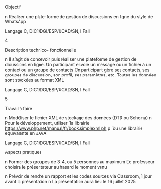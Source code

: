 Objectif

n Réaliser une plate-forme de gestion de
discussions en ligne du style de
WhatsApp

Langage C, DIC1/DGI/ESP/UCAD/SN, I.Fall

4

Description technico-
fonctionnelle

n Il s’agit de concevoir puis réaliser une
plateforme de gestion de dicussions en
ligne.
 ̈Un participant envoie un message ou un
fichier à un contact ou un groupe de
contacts
 ̈Un participant gère ses contacts, ses
groupes de discussion, son profil, ses
paramètres, etc.
 ̈Toutes les données sont stockées au
format XML

Langage C, DIC1/DGI/ESP/UCAD/SN, I.Fall

5

Travail à faire

n Modéliser le fichier XML de stockage des
données (DTD ou Schema)
n Pour le développement, utiliser
 ̈ la librairie
https://www.php.net/manual/fr/book.simplexml.ph
p
 ̈ ou une librairie équivalente en JAVA

Langage C, DIC1/DGI/ESP/UCAD/SN, I.Fall

Aspects pratiques

n Former des groupes de 3, 4, ou 5
personnes au maximum
 ̈Le professeur choisira le présentateur au
hasard le moment venu

n Prévoir de rendre un rapport et les codes
sources via Classroom, 1 jour avant la
présentation
n La présentation aura lieu le 16 juillet 2025
